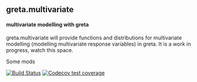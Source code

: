 ## greta.multivariate

#### multivariate modelling with greta

greta.multivariate will provide functions and distributions for multivariate modelling (modelling multivariate response variables) in greta.
It is a work in progress, watch this space. 

Some mods

[![Build
Status](https://travis-ci.org/lionel68/greta.multivariate.svg?branch=master)](https://travis-ci.org/lionel68/greta.multivariate)
[![Codecov test
coverage](https://codecov.io/gh/lionel68/greta.multivariate/branch/master/graph/badge.svg)](https://codecov.io/gh/lionel68/greta.multivariate?branch=master)
